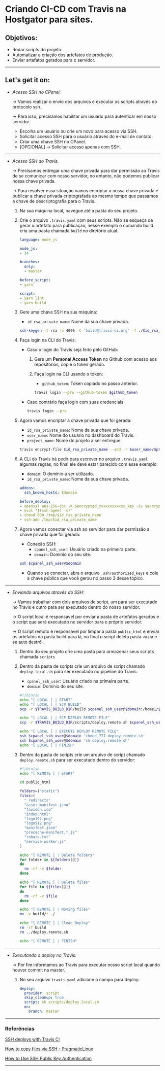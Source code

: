# Criando CI-CD com Travis na Hostgator para sites.

## Objetivos:

- Rodar scripts do projeto.
- Automatizar a criação dos artefatos de produção.
- Enviar artefatos gerados para o servidor.

---

## Let's get it on:

- *Acesso SSH no CPanel:*

    → Vamos realizar o envio dos arquivos e executar os scripts através do protocolo ssh. 

    → Para isso, precisamos habilitar um usuário para autenticar em nosso servidor.

    - Escolha um usuário ou crie um novo  para acesso via SSH.
    - Solicitar acesso SSH para o usuário através do e-mail de contato.
    - Criar uma chave SSH no CPanel.
    - [OPCIONAL] → Solicitar acesso apenas com SSH.

---

- *Acesso SSH ao Travis.*

    → Precisamos entregar uma chave privada para dar permissão ao Travis de se comunicar com nosso servidor, no entanto, não podemos publicar nossa chave  privada. 

    → Para resolver essa situação vamos encriptar a nossa chave privada e publicar a chave privada criptografada ao mesmo tempo que passamos a chave de descriptografia para o Travis.

    1. Na sua máquina local, navegue até a pasta do seu projeto.
    2. Crie o arquivo `.travis.yaml` com seus scripts. Não se esqueça de gerar o artefato para publicação, nesse exemplo o comando build cria uma pasta chamada `build` no diretório atual.

        ```yaml
        language: node_js

        node_js:
        - 14

        branches:
          only:
          - master

        before_script:
        - yarn

        script:
        - yarn lint
        - yarn build
        ```

    3. Gere uma chave SSH na sua máquina:
        - `id_rsa_private_name`: Nome da sua chave privada.

        ```bash
        ssh-keygen -t rsa -b 4096 -C 'build@travis-ci.org' -f ./$id_rsa_private_name
        ```

    4. Faça login na CLI do Travis:
        - Caso o login do Travis seja feito pelo GitHub:
            1. Gere um **Personal Access Token** no Github com acesso aos repositórios, copie o token gerado.
            2. Faça login na CLI usando o token:
                - `github_token`: Token copiado no passo anterior.

                ```bash
                travis login --pro --github-token $github_token
                ```

        - Caso contrário faça login com suas credenciais:

            ```bash
            travis login --pro
            ```

    5. Agora vamos encriptar a chave privada que foi gerada:
        - `id_rsa_private_name`: Nome da sua chave privada.
        - `user_name`: Nome do usuário no dashboard do Travis.
        - `project_name`: Nome do projeto a ser entregue.

        ```bash
        travis encrypt-file $id_rsa_private_name --add -r $user_name/$project_name
        ```

    6. A CLI do Travis irá pedir para escrever no arquivo `.travis.yaml` algumas regras, no final ele deve estar parecido com esse exemplo:
        - `domain`: O domínio a ser utilizado.
        - `id_rsa_private_name`: Nome da sua chave privada.

        ```yaml
        addons:
          ssh_known_hosts: $domain

        before_deploy:
        - openssl aes-256-cbc -K $encrypted_xxxxxxxxxxxx_key -iv $encrypted_xxxxxxxxxxxx_iv -in $id_rsa_private_name.enc -out /tmp/$id_rsa_private_name -d
        - eval "$(ssh-agent -s)"
        - chmod 600 /tmp/$id_rsa_private_name
        - ssh-add /tmp/$id_rsa_private_name
        ```

    7. Agora vamos conectar via ssh ao servidor para dar permissão a chave privada que foi gerada:
        - Conexão SSH:
            - `cpanel_ssh_user`: Usuário criado na primeira parte.
            - `domain`: Domínio do seu site.

        ```bash
        ssh $cpanel_ssh_user@$domain
        ```

        - Quando se conectar, abra o arquivo `.ssh/authorized_keys` e cole a chave pública que você gerou no passo 3 desse tópico.

---

- *Enviando arquivos através do SSH:*

    → Vamos trabalhar com dois arquivos de script, um para ser executado no Travis e outro para ser executado dentro do nosso servidor.

    → O script local é responsável por enviar a pasta de artefatos gerados e o script que será executado no servidor para o próprio servidor.

    → O script remoto é responsável por limpar a pasta `public_html` e enviar os artefatos da pasta build para lá, no final  o script deleta pasta vazia e se auto destrói.

    1. Dentro do seu projeto crie uma pasta para armazenar seus scripts chamada `scripts`
    2. Dentro da pasta de scripts crie um arquivo de script chamado  `deploy.local.sh` para ser executado no pipeline do Travis:
        - `cpanel_ssh_user`: Usuário criado na primeira parte.
        - `domain`: Domínio do seu site.

        ```bash
        #!/bin/sh
        echo "[ LOCAL ] | START"
        echo "[ LOCAL ] | SCP BUILD"
        scp -r $TRAVIS_BUILD_DIR/build $cpanel_ssh_user@$domain:/home1/$cpanel_ssh_user/public_html

        echo "[ LOCAL ] | SCP DEPLOY REMOTE FILE"
        scp -r $TRAVIS_BUILD_DIR/scripts/deploy.remote.sh $cpanel_ssh_user@$domain:/home1/$cpanel_ssh_user

        echo "[ LOCAL ] | EXECUTE DEPLOY REMOTE FILE"
        ssh $cpanel_ssh_user@$domain 'chmod 777 deploy.remote.sh'
        ssh $cpanel_ssh_user@$domain 'sh deploy.remote.sh'
        echo "[ LOCAL ] | FINISH"
        ```

    3. Dentro da pasta de scripts crie um arquivo de script chamado `deploy.remote.sh` para ser executado dentro do servidor:

        ```bash
        #!/bin/sh
        echo "[ REMOTE ] | START"

        cd public_html

        folders=("static")
        files=(
          "_redirects"
          "asset-manifest.json"
          "favicon.ico"
          "index.html"
          "logo192.png"
          "logo512.png"
          "manifest.json"
          "precache-manifest.*.js"
          "robots.txt"
          "service-worker.js"
        )

        echo "[ REMOTE ] | Delete folders"
        for folder in ${folders[@]}
        do
          rm -rf -v $folder
        done

        echo "[ REMOTE ] | Delete files"
        for file in ${files[@]}
        do
          rm -rf -v $file
        done

        echo "[ REMOTE ] | Moving files"
        mv -v build/* ./

        echo "[ REMOTE ] | Clean Deploy"
        rm -rf build
        rm ../deploy.remote.sh

        echo "[ REMOTE ] | FINISH"
        ```

---

- *Executando o deploy no Travis:*

    → Por fim informamos ao Travis para executar nosso script local quando houver commit na master.

    1. No seu arquivo `travis.yaml` adicione o campo para deploy:

        ```yaml
        deploy:
          provider: script
          skip_cleanup: true
          script: sh scripts/deploy.local.sh
          on:
            branch: master
        ```

---

### Referências

[SSH deploys with Travis CI](https://oncletom.io/2016/travis-ssh-deploy/)

[How to copy files via SSH - PragmaticLinux](https://www.pragmaticlinux.com/2020/07/how-to-copy-files-via-ssh/)

[How to Use SSH Public Key Authentication](https://serverpilot.io/docs/how-to-use-ssh-public-key-authentication/)

---
